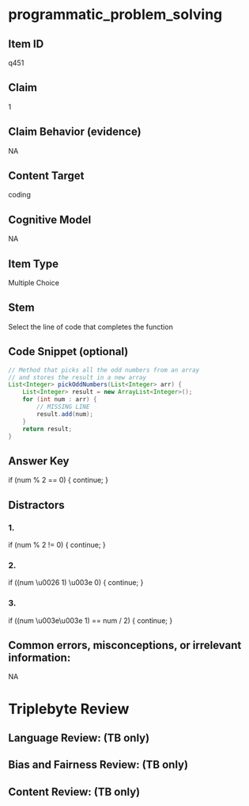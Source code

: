 # programmatic_problem_solving

## Item ID
q451

## Claim
1

## Claim Behavior (evidence)
NA

## Content Target
coding

## Cognitive Model
NA

## Item Type
Multiple Choice

## Stem
Select the line of code that completes the function

## Code Snippet (optional)
```java
// Method that picks all the odd numbers from an array
// and stores the result in a new array
List<Integer> pickOddNumbers(List<Integer> arr) {
    List<Integer> result = new ArrayList<Integer>();
    for (int num : arr) {
        // MISSING LINE
        result.add(num);
    }
    return result;
}
```

## Answer Key
if (num % 2 == 0) { continue; }

## Distractors

### 1.
if (num % 2 != 0)  { continue; }

### 2.
if ((num \u0026 1) \u003e 0) { continue; }

### 3.
if ((num \u003e\u003e 1) == num / 2) { continue; }

## Common errors, misconceptions, or irrelevant information:
NA

# Triplebyte Review


## Language Review: (TB only)


## Bias and Fairness Review: (TB only)


## Content Review: (TB only)

